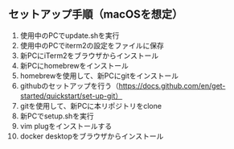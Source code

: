## セットアップ手順（macOSを想定）
1. 使用中のPCでupdate.shを実行
1. 使用中のPCでiterm2の設定をファイルに保存
1. 新PCにiTerm2をブラウザからインストール
1. 新PCにhomebrewをインストール
1. homebrewを使用して、新PCにgitをインストール
1. githubのセットアップを行う（https://docs.github.com/en/get-started/quickstart/set-up-git）
1. gitを使用して、新PCに本リポジトリをclone
1. 新PCでsetup.shを実行
1. vim plugをインストールする
1. docker desktopをブラウザからインストール
